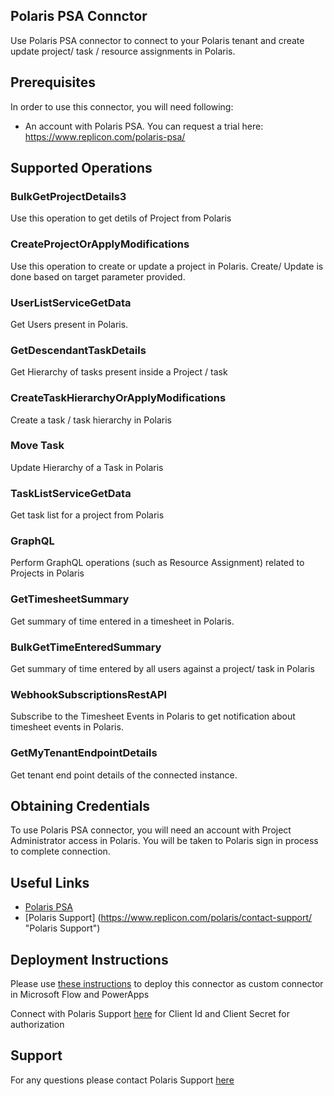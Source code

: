 ## Polaris PSA Connctor

Use Polaris PSA connector to connect to your Polaris tenant and create update project/ task / resource assignments in Polaris.

## Prerequisites
In order to use this connector, you will need following:

* An account with Polaris PSA. You can request a trial here: https://www.replicon.com/polaris-psa/

## Supported Operations

### BulkGetProjectDetails3
Use this operation to get detils of Project from Polaris

### CreateProjectOrApplyModifications
Use this operation to create or update a project in Polaris. Create/ Update is done based on target parameter provided.

### UserListServiceGetData
Get Users present in Polaris.

### GetDescendantTaskDetails
Get Hierarchy of tasks present inside a Project / task

### CreateTaskHierarchyOrApplyModifications
Create a task / task hierarchy in Polaris

### Move Task
Update Hierarchy of a Task in Polaris

### TaskListServiceGetData
Get task list for a project from Polaris

### GraphQL
Perform GraphQL operations (such as Resource Assignment) related to Projects in Polaris

### GetTimesheetSummary
Get summary of time entered in a timesheet in Polaris.

### BulkGetTimeEnteredSummary
Get summary of time entered by all users against a project/ task in Polaris

### WebhookSubscriptionsRestAPI
Subscribe to the Timesheet Events in Polaris to get notification about timesheet events in Polaris.

### GetMyTenantEndpointDetails
Get tenant end point details of the connected instance.

## Obtaining Credentials
To use Polaris PSA connector, you will need an account with Project Administrator access in Polaris. You will be taken to Polaris sign in process to complete connection.

## Useful Links
* [Polaris PSA](https://www.replicon.com/polaris-psa/ "Polaris PSA")
* [Polaris Support] (https://www.replicon.com/polaris/contact-support/ "Polaris Support")

## Deployment Instructions
Please use [these instructions](https://docs.microsoft.com/en-us/connectors/custom-connectors/paconn-cli) to deploy this connector as custom connector in Microsoft Flow and PowerApps

Connect with Polaris Support [here](https://www.replicon.com/polaris/contact-support/) for Client Id and Client Secret for authorization

## Support

For any questions please contact Polaris Support [here](https://www.replicon.com/polaris/contact-support/)